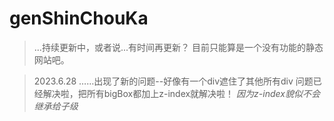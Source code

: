 # genShinChouKa
>...持续更新中，或者说...有时间再更新？
目前只能算是一个没有功能的静态网站吧。


>2023.6.28
……出现了新的问题--好像有一个div遮住了其他所有div
>问题已经解决啦，把所有bigBox都加上z-index就解决啦！
*因为z-index貌似不会继承给子级*
